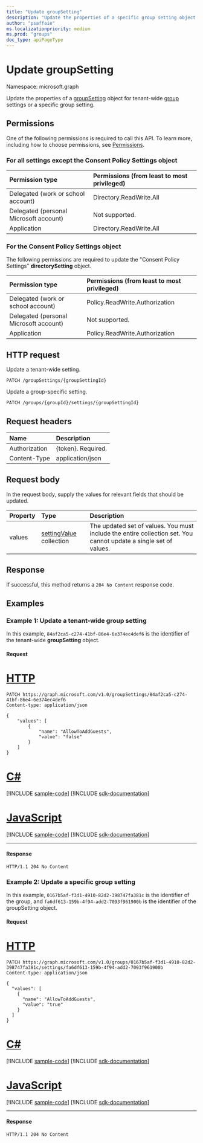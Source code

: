 ```yaml
---
title: "Update groupSetting"
description: "Update the properties of a specific group setting object."
author: "psaffaie"
ms.localizationpriority: medium
ms.prod: "groups"
doc_type: apiPageType
---
```


# Update groupSetting

Namespace: microsoft.graph

Update the properties of a [groupSetting](../resources/groupsetting.md) object for tenant-wide [group](../resources/group.md) settings or a specific group setting.

## Permissions

One of the following permissions is required to call this API. To learn more, including how to choose permissions, see [Permissions](/graph/permissions-reference).

### For all settings except the Consent Policy Settings object

|Permission type      | Permissions (from least to most privileged)              |
|:--------------------|:---------------------------------------------------------|
|Delegated (work or school account) | Directory.ReadWrite.All    |
|Delegated (personal Microsoft account) | Not supported.    |
|Application | Directory.ReadWrite.All |

### For the Consent Policy Settings object

The following permissions are required to update the "Consent Policy Settings" **directorySetting** object.

|Permission type      | Permissions (from least to most privileged)              |
|:--------------------|:---------------------------------------------------------|
|Delegated (work or school account) | Policy.ReadWrite.Authorization    |
|Delegated (personal Microsoft account) | Not supported.    |
|Application | Policy.ReadWrite.Authorization |

## HTTP request

<!-- { "blockType": "ignored" } -->

Update a tenant-wide setting.

```http
PATCH /groupSettings/{groupSettingId}
```

<!-- { "blockType": "ignored" } -->

Update a group-specific setting.

```http
PATCH /groups/{groupId}/settings/{groupSettingId}
```

## Request headers

| Name          | Description        |
| :------------ | :----------------- |
| Authorization | {token}. Required. |
| Content-Type  | application/json   |

## Request body

In the request body, supply the values for relevant fields that should be updated.

| Property | Type                                                    | Description                                                                                                      |
| :------- | :------------------------------------------------------ | :--------------------------------------------------------------------------------------------------------------- |
| values   | [settingValue](../resources/settingvalue.md) collection | The updated set of values. You must include the entire collection set. You cannot update a single set of values. |

## Response

If successful, this method returns a `204 No Content` response code.

## Examples

### Example 1: Update a tenant-wide group setting

In this example, `84af2ca5-c274-41bf-86e4-6e374ec4def6` is the identifier of the tenant-wide **groupSetting** object.

#### Request

# [HTTP](#tab/http)

<!-- {
  "blockType": "request",
  "name": "update_tenant_groupsetting"
}-->

```msgraph-interactive
PATCH https://graph.microsoft.com/v1.0/groupSettings/84af2ca5-c274-41bf-86e4-6e374ec4def6
Content-type: application/json

{
    "values": [
        {
            "name": "AllowToAddGuests",
            "value": "false"
        }
    ]
}
```

# [C#](#tab/csharp)
[!INCLUDE [sample-code](../includes/snippets/csharp/update-tenant-groupsetting-csharp-snippets.md)]
[!INCLUDE [sdk-documentation](../includes/snippets/snippets-sdk-documentation-link.md)]

# [JavaScript](#tab/javascript)
[!INCLUDE [sample-code](../includes/snippets/javascript/update-tenant-groupsetting-javascript-snippets.md)]
[!INCLUDE [sdk-documentation](../includes/snippets/snippets-sdk-documentation-link.md)]

---

#### Response

<!-- {
  "blockType": "response",
  "truncated": false
} -->

```http
HTTP/1.1 204 No Content
```

### Example 2: Update a specific group setting

In this example, `0167b5af-f3d1-4910-82d2-398747fa381c` is the identifier of the group, and `fa6df613-159b-4f94-add2-7093f961900b` is the identifier of the groupSetting object.

#### Request

# [HTTP](#tab/http)

<!-- {
  "blockType": "request",
  "name": "update_groupsetting"
}-->

```msgraph-interactive
PATCH https://graph.microsoft.com/v1.0/groups/0167b5af-f3d1-4910-82d2-398747fa381c/settings/fa6df613-159b-4f94-add2-7093f961900b
Content-type: application/json

{
  "values": [
    {
      "name": "AllowToAddGuests",
      "value": "true"
    }
  ]
}
```

# [C#](#tab/csharp)
[!INCLUDE [sample-code](../includes/snippets/csharp/update-groupsetting-csharp-snippets.md)]
[!INCLUDE [sdk-documentation](../includes/snippets/snippets-sdk-documentation-link.md)]

# [JavaScript](#tab/javascript)
[!INCLUDE [sample-code](../includes/snippets/javascript/update-groupsetting-javascript-snippets.md)]
[!INCLUDE [sdk-documentation](../includes/snippets/snippets-sdk-documentation-link.md)]

---

#### Response

<!-- {
  "blockType": "response",
  "truncated": false
} -->

```http
HTTP/1.1 204 No Content
```

<!-- uuid: 8fcb5dbc-d5aa-4681-8e31-b001d5168d79
2015-10-25 14:57:30 UTC -->
<!-- {
  "type": "#page.annotation",
  "description": "Update groupSetting",
  "keywords": "",
  "section": "documentation",
  "tocPath": "",
  "suppressions": [
  ]
}-->
